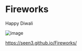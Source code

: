 # Fireworks
Happy Diwali

![image](https://user-images.githubusercontent.com/63313585/194758431-111bb260-0478-4b7e-98b1-f579e47e4487.png)


https://seen3.github.io/Fireworks/
